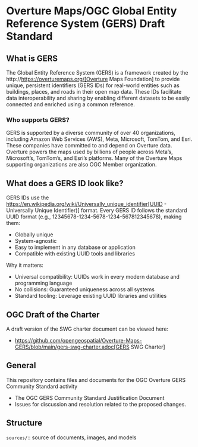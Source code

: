 # Overture Maps/OGC Global Entity Reference System (GERS) Draft Standard

## What is GERS

The Global Entity Reference System (GERS) is a framework created by the http://https://overturemaps.org/[Overture Maps Foundation] to provide unique, persistent identifiers (GERS IDs) for real-world entities such as buildings, places, and roads in their open map data. These IDs facilitate data interoperability and sharing by enabling different datasets to be easily connected and enriched using a common reference.

### Who supports GERS?

GERS is supported by a diverse community of over 40 organizations, including Amazon Web Services (AWS), Meta, Microsoft, TomTom, and Esri. These companies have committed to and depend on Overture data. Overture powers the maps used by billions of people across Meta’s, Microsoft’s, TomTom’s, and Esri’s platforms. Many of the Overture Maps supporting organizations are also OGC Member organization.

## What does a GERS ID look like?

GERS IDs use the https://en.wikipedia.org/wiki/Universally_unique_identifier[UUID - Universally Unique Identifier)] format. Every GERS ID follows the standard UUID format (e.g., 12345678-1234-5678-1234-567812345678), making them:

* Globally unique
* System-agnostic
* Easy to implement in any database or application
* Compatible with existing UUID tools and libraries

Why it matters:

* Universal compatibility: UUIDs work in every modern database and programming language
* No collisions: Guaranteed uniqueness across all systems
* Standard tooling: Leverage existing UUID libraries and utilities

## OGC Draft of the Charter

A draft version of the SWG charter document can be viewed here:

* https://github.com/opengeospatial/Overture-Maps-GERS/blob/main/gers-swg-charter.adoc[GERS SWG Charter]

## General

This repository contains files and documents for the OGC Overture GERS Community Standard activity

* The OGC GERS Community Standard Justification Document
* Issues for discussion and resolution related to the proposed changes.

## Structure

`sources/`::
source of documents, images, and models
